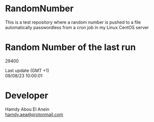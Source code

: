 # RandomNumber    
This is a test repository where a random number is pushed to a file automatically passwordless from a cron job in my Linux CentOS server    
# Random Number of the last run   
29400
      
Last update (GMT +1)    
09/08/23 10:00:01
# Developer    
Hamdy Abou El Anein   
hamdy.aea@protonmail.com
